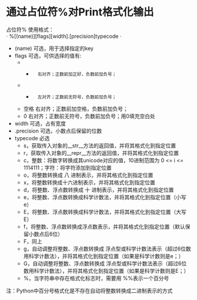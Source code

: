 # 通过占位符%对Print格式化输出  
占位符% 使用格式：  
· %[(name)][flags][width].[precision]typecode ·  
+ (name)         可选，用于选择指定的key  
+ flags          可选，可供选择的值有:  
	- +       右对齐；正数前加正好，负数前加负号；  
	- -       左对齐；正数前无符号，负数前加负号；  
	- 空格    右对齐；正数前加空格，负数前加负号；  
	- 0       右对齐；正数前无符号，负数前加负号；用0填充空白处  
+ width          可选，占有宽度  
+ .precision     可选，小数点后保留的位数  
+ typecode       必选  
	- s，获取传入对象的__str__方法的返回值，并将其格式化到指定位置  
	- r，获取传入对象的__repr__方法的返回值，并将其格式化到指定位置  
	- c，整数：将数字转换成其unicode对应的值，10进制范围为 0 <= i <= 1114111；字符：将字符添加到指定位置  
	- o，将整数转换成 八  进制表示，并将其格式化到指定位置   
	- x，将整数转换成十六进制表示，并将其格式化到指定位置  
	- d，将整数、浮点数转换成 十 进制表示，并将其格式化到指定位置   
	- e，将整数、浮点数转换成科学计数法，并将其格式化到指定位置（小写e）  
	- E，将整数、浮点数转换成科学计数法，并将其格式化到指定位置（大写E）  
	- f，将整数、浮点数转换成浮点数表示，并将其格式化到指定位置（默认保留小数点后6位）  
	- F，同上  
	- g，自动调整将整数、浮点数转换成 浮点型或科学计数法表示（超过6位数用科学计数法），并将其格式化到指定位置（如果是科学计数则是e；）   
	- G，自动调整将整数、浮点数转换成 浮点型或科学计数法表示（超过6位数用科学计数法），并将其格式化到指定位置（如果是科学计数则是E；）  
	- %，当字符串中存在格式化标志时，需要用 %%表示一个百分号  

注：Python中百分号格式化是不存在自动将整数转换成二进制表示的方式